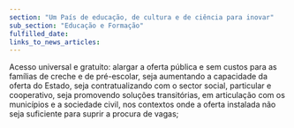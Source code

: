 ```yaml
---
section: "Um País de educação, de cultura e de ciência para inovar"
sub_section: "Educação e Formação"
fulfilled_date:
links_to_news_articles:
---
```


Acesso universal e gratuito: alargar a oferta pública e sem custos para as famílias de creche e de pré-escolar, seja aumentando a capacidade da oferta do Estado, seja contratualizando com o sector social, particular e cooperativo, seja promovendo soluções transitórias, em articulação com os municípios e a sociedade civil, nos contextos onde a oferta instalada não seja suficiente para suprir a procura de vagas;
